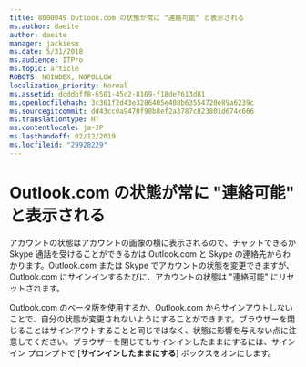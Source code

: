 ```yaml
---
title: 8000049 Outlook.com の状態が常に "連絡可能" と表示される
ms.author: daeite
author: daeite
manager: jackiesm
ms.date: 5/31/2018
ms.audience: ITPro
ms.topic: article
ROBOTS: NOINDEX, NOFOLLOW
localization_priority: Normal
ms.assetid: dcddbff8-6501-45c2-8169-f18de7613d81
ms.openlocfilehash: 3c361f2d43e3286405e408b63554720e89a6239c
ms.sourcegitcommit: dd43cc0a9470f98b8ef2a3787c823801d674c666
ms.translationtype: HT
ms.contentlocale: ja-JP
ms.lasthandoff: 02/12/2019
ms.locfileid: "29928229"
---
```

# <a name="my-outlookcom-status-always-shows-as-available"></a>Outlook.com の状態が常に "連絡可能" と表示される

アカウントの状態はアカウントの画像の横に表示されるので、チャットできるか Skype 通話を受けることができるかは Outlook.com と Skype の連絡先からわかります。Outlook.com または Skype でアカウントの状態を変更できますが、Outlook.com にサインインするたびに、アカウントの状態は "連絡可能" にリセットされます。
  
Outlook.com のベータ版を使用するか、Outlook.com からサインアウトしないことで、自分の状態が変更されないようにすることができます。ブラウザーを閉じることはサインアウトすることと同じではなく、状態に影響を与えない点に注意してください。ブラウザーを閉じてもサインインしたままにするには、サインイン プロンプトで [**サインインしたままにする**] ボックスをオンにします。 
  

